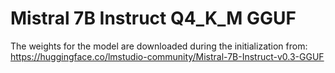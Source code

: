 # Mistral 7B Instruct Q4_K_M GGUF

The weights for the model are downloaded during the initialization from:
https://huggingface.co/lmstudio-community/Mistral-7B-Instruct-v0.3-GGUF
